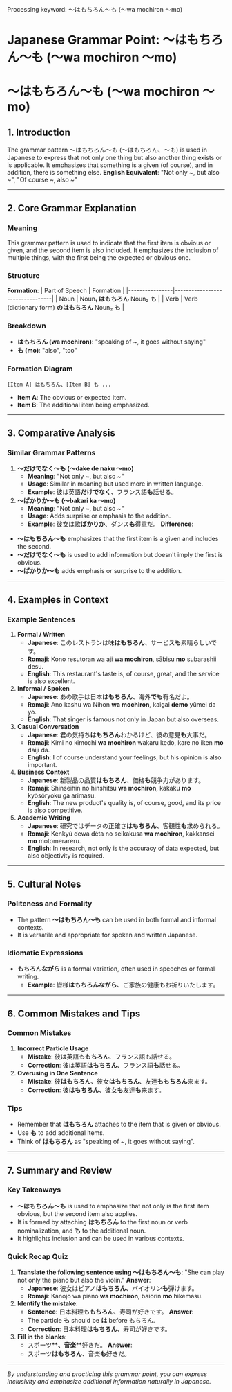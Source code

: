 Processing keyword: ～はもちろん～も (〜wa mochiron 〜mo)
# Japanese Grammar Point: ～はもちろん～も (〜wa mochiron 〜mo)
# ～はもちろん～も (〜wa mochiron 〜mo)
## 1. Introduction
The grammar pattern ～はもちろん～も (～はもちろん、～も) is used in Japanese to express that not only one thing but also another thing exists or is applicable. It emphasizes that something is a given (of course), and in addition, there is something else.
**English Equivalent**: "Not only ~, but also ~", "Of course ~, also ~"

---
## 2. Core Grammar Explanation
### Meaning
This grammar pattern is used to indicate that the first item is obvious or given, and the second item is also included. It emphasizes the inclusion of multiple things, with the first being the expected or obvious one.
### Structure
**Formation**:
| Part of Speech | Formation                       |
|----------------|---------------------------------|
| Noun           | Noun₁ **はもちろん** Noun₂ **も** |
| Verb           | Verb (dictionary form) **のはもちろん** Noun₂ **も** |
### Breakdown
- **はもちろん (wa mochiron)**: "speaking of ~, it goes without saying"
- **も (mo)**: "also", "too"
### Formation Diagram
```
[Item A] はもちろん、[Item B] も ...
```
- **Item A**: The obvious or expected item.
- **Item B**: The additional item being emphasized.
---
## 3. Comparative Analysis
### Similar Grammar Patterns
1. **～だけでなく～も (～dake de naku ～mo)**
   - **Meaning**: "Not only ~, but also ~"
   - **Usage**: Similar in meaning but used more in written language.
   - **Example**: 彼は英語**だけでなく**、フランス語**も**話せる。
2. **～ばかりか～も (～bakari ka ～mo)**
   - **Meaning**: "Not only ~, but also ~"
   - **Usage**: Adds surprise or emphasis to the addition.
   - **Example**: 彼女は歌**ばかりか**、ダンス**も**得意だ。
**Difference**:
- **～はもちろん～も** emphasizes that the first item is a given and includes the second.
- **～だけでなく～も** is used to add information but doesn't imply the first is obvious.
- **～ばかりか～も** adds emphasis or surprise to the addition.
---
## 4. Examples in Context
### Example Sentences
1. **Formal / Written**
   - **Japanese**: このレストランは味**はもちろん**、サービス**も**素晴らしいです。
   - **Romaji**: Kono resutoran wa aji **wa mochiron**, sābisu **mo** subarashii desu.
   - **English**: This restaurant's taste is, of course, great, and the service is also excellent.
2. **Informal / Spoken**
   - **Japanese**: あの歌手は日本**はもちろん**、海外**でも**有名だよ。
   - **Romaji**: Ano kashu wa Nihon **wa mochiron**, kaigai **demo** yūmei da yo.
   - **English**: That singer is famous not only in Japan but also overseas.
3. **Casual Conversation**
   - **Japanese**: 君の気持ち**はもちろん**わかるけど、彼の意見**も**大事だ。
   - **Romaji**: Kimi no kimochi **wa mochiron** wakaru kedo, kare no iken **mo** daiji da.
   - **English**: I of course understand your feelings, but his opinion is also important.
4. **Business Context**
   - **Japanese**: 新製品の品質**はもちろん**、価格**も**競争力があります。
   - **Romaji**: Shinseihin no hinshitsu **wa mochiron**, kakaku **mo** kyōsōryoku ga arimasu.
   - **English**: The new product's quality is, of course, good, and its price is also competitive.
5. **Academic Writing**
   - **Japanese**: 研究ではデータの正確さ**はもちろん**、客観性**も**求められる。
   - **Romaji**: Kenkyū dewa dēta no seikakusa **wa mochiron**, kakkansei **mo** motomerareru.
   - **English**: In research, not only is the accuracy of data expected, but also objectivity is required.
---
## 5. Cultural Notes
### Politeness and Formality
- The pattern **～はもちろん～も** can be used in both formal and informal contexts.
- It is versatile and appropriate for spoken and written Japanese.
  
### Idiomatic Expressions
- **もちろんながら** is a formal variation, often used in speeches or formal writing.
  - **Example**: 皆様**はもちろんながら**、ご家族の健康**も**お祈りいたします。
---
## 6. Common Mistakes and Tips
### Common Mistakes
1. **Incorrect Particle Usage**
   - **Mistake**: 彼は英語**ももちろん**、フランス語も話せる。
   - **Correction**: 彼は英語**はもちろん**、フランス語**も**話せる。
2. **Overusing in One Sentence**
   - **Mistake**: 彼**はもちろん**、彼女**はもちろん**、友達**ももちろん**来ます。
   - **Correction**: 彼**はもちろん**、彼女**も**友達**も**来ます。
### Tips
- Remember that **はもちろん** attaches to the item that is given or obvious.
- Use **も** to add additional items.
- Think of **はもちろん** as "speaking of ~, it goes without saying".
---
## 7. Summary and Review
### Key Takeaways
- **～はもちろん～も** is used to emphasize that not only is the first item obvious, but the second item also applies.
- It is formed by attaching **はもちろん** to the first noun or verb nominalization, and **も** to the additional noun.
- It highlights inclusion and can be used in various contexts.
### Quick Recap Quiz
1. **Translate the following sentence using ～はもちろん～も**:
   "She can play not only the piano but also the violin."
   **Answer**:
   - **Japanese**: 彼女はピアノ**はもちろん**、バイオリン**も**弾けます。
   - **Romaji**: Kanojo wa piano **wa mochiron**, baiorin **mo** hikemasu.
2. **Identify the mistake**:
   - **Sentence**: 日本料理**ももちろん**、寿司が好きです。
   **Answer**:
   - The particle **も** should be **は** before もちろん.
   - **Correction**: 日本料理**はもちろん**、寿司が好きです。
3. **Fill in the blanks**:
   - スポーツ**____**、音楽**____**好きだ。
   **Answer**:
   - スポーツ**はもちろん**、音楽**も**好きだ。
---
*By understanding and practicing this grammar point, you can express inclusivity and emphasize additional information naturally in Japanese.*
